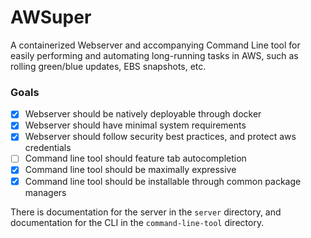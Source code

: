 # AWSuper

A containerized Webserver and accompanying Command Line tool for easily performing and automating long-running tasks in AWS, such as rolling green/blue updates, EBS snapshots, etc.

### Goals

- [x] Webserver should be natively deployable through docker
- [x] Webserver should have minimal system requirements
- [x] Webserver should follow security best practices, and protect aws credentials
- [ ] Command line tool should feature tab autocompletion
- [x] Command line tool should be maximally expressive
- [x] Command line tool should be installable through common package managers

There is documentation for the server in the `server` directory, and documentation for the CLI in the `command-line-tool` directory.